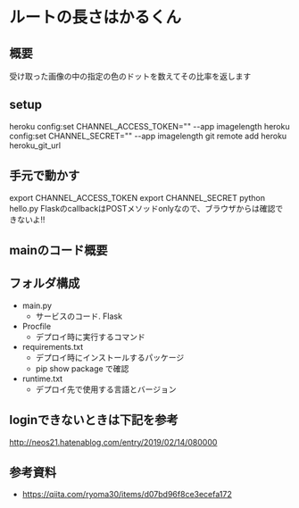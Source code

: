 # ルートの長さはかるくん
## 概要
受け取った画像の中の指定の色のドットを数えてその比率を返します


## setup
heroku config:set CHANNEL_ACCESS_TOKEN="" --app imagelength
heroku config:set CHANNEL_SECRET="" --app imagelength
git remote add heroku heroku_git_url

## 手元で動かす
export CHANNEL_ACCESS_TOKEN
export CHANNEL_SECRET
python hello.py
FlaskのcallbackはPOSTメソッドonlyなので、ブラウザからは確認できないよ!!

## mainのコード概要









## フォルダ構成
- main.py
  - サービスのコード. Flask
- Procfile
  - デプロイ時に実行するコマンド
- requirements.txt
  - デプロイ時にインストールするパッケージ
  - pip show package で確認
- runtime.txt
  - デプロイ先で使用する言語とバージョン



## loginできないときは下記を参考
http://neos21.hatenablog.com/entry/2019/02/14/080000

## 参考資料
- https://qiita.com/ryoma30/items/d07bd96f8ce3ecefa172


